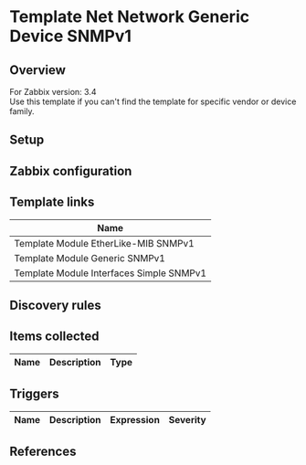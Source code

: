 
# Template Net Network Generic Device SNMPv1

## Overview

For Zabbix version: 3.4  
Use this template if you can't find the template for specific vendor or device family.

## Setup


## Zabbix configuration



## Template links

|Name|
|----|
|Template Module EtherLike-MIB SNMPv1|
|Template Module Generic SNMPv1|
|Template Module Interfaces Simple SNMPv1|

## Discovery rules


## Items collected

|Name|Description|Type|
|----|-----------|----|


## Triggers

|Name|Description|Expression|Severity|
|----|-----------|----|----|

## References


